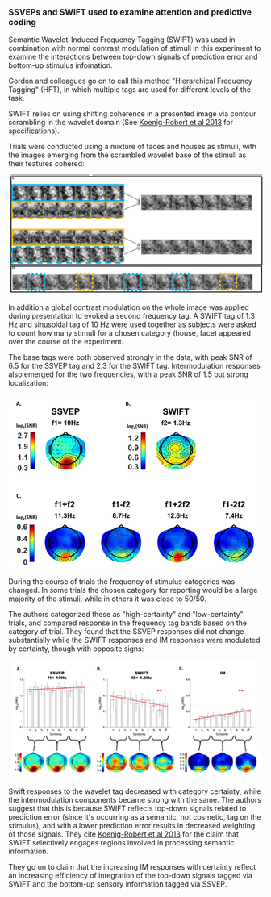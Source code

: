 ### SSVEPs and SWIFT used to examine attention and predictive coding

Semantic Wavelet-Induced Frequency Tagging (SWIFT) was used in combination with normal contrast modulation of stimuli in this experiment to examine the interactions between top-down signals of prediction error and bottom-up stimulus infomation.

Gordon and colleagues go on to call this method "Hierarchical Frequency Tagging" (HFT), in which multiple tags are used for different levels of the task.

SWIFT relies on using shifting coherence in a presented image via contour scrambling in the wavelet domain (See [Koenig-Robert et al 2013](Koenig-Robert%20et%20al%202013.md) for specifications). 

Trials were conducted using a mixture of faces and houses as stimuli, with the images emerging from the scrambled wavelet base of the stimuli as their features cohered:

![Pasted image 20250310182637](../../assets/Pasted%20image%2020250310182637.png)

In addition a global contrast modulation on the whole image was applied during presentation to evoked a second frequency tag. A SWIFT tag of 1.3 Hz and sinusoidal tag of 10 Hz were used together as subjects were asked to count how many stimuli for a chosen category (house, face) appeared over the course of the experiment.

The base tags were both observed strongly in the data, with peak SNR of 6.5 for the SSVEP tag and 2.3 for the SWIFT tag. Intermodulation responses also emerged for the two frequencies, with a peak SNR of 1.5 but strong localization:

![Pasted image 20250310183013](../../assets/Pasted%20image%2020250310183013.png)

During the course of trials the frequency of stimulus categories was changed. In some trials the chosen category for reporting would be a large majority of the stimuli, while in others it was close to 50/50.

The authors categorized these as "high-certainty" and "low-certainty" trials, and compared response in the frequency tag bands based on the category of trial. They found that the SSVEP responses did not change substantially while the SWIFT responses and IM responses were modulated by certainty, though with opposite signs:

![Pasted image 20250310183406](../../assets/Pasted%20image%2020250310183406.png)

Swift responses to the wavelet tag decreased with category certainty, while the intermodulation components became strong with the same. The authors suggest that this is because SWIFT reflects top-down signals related to prediction error (since it's occurring as a semantic, not cosmetic, tag on the stimulus), and with a lower prediction error results in decreased weighting of those signals. They cite [Koenig-Robert et al 2013](Koenig-Robert%20et%20al%202013.md) for the claim that SWIFT selectively engages regions involved in processing semantic information.

They go on to claim that the increasing IM responses with certainty reflect an increasing efficiency of integration of the top-down signals tagged via SWIFT and the bottom-up sensory information tagged via SSVEP.

